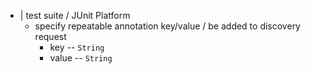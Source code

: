 * | test suite / JUnit Platform
    * specify repeatable annotation key/value / be added to discovery request
      * key -- `String`
      * value -- `String`